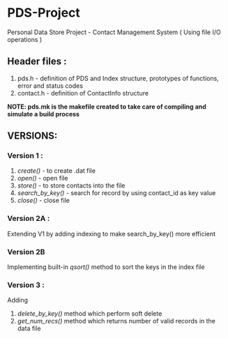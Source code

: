 # PDS-Project
Personal Data Store Project - Contact Management System ( Using file I/O operations )

## Header files :
1. pds.h - definition of PDS and Index structure, prototypes of functions, error and status codes
2. contact.h - definition of ContactInfo structure

**NOTE: pds.mk is the makefile created to take care of compiling and simulate a build process**

## VERSIONS:
### Version 1 :
1. *create()* - to create .dat file
2. *open()* - open file
3. *store()* - to store contacts into the file
4. *search_by_key()* - search for record by using contact_id as key value
5. *close()* - close file

### Version 2A :
Extending V1 by adding indexing to make search_by_key() more efficient

### Version 2B
Implementing built-in *qsort()* method to sort the keys in the index file

### Version 3 :
Adding 
1. *delete_by_key()* method which perform soft delete
2. *get_num_recs()* method which returns number of valid records in the data file
